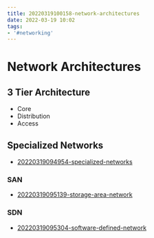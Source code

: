 ```yaml
---
title: 20220319100158-network-architectures
date: 2022-03-19 10:02
tags:
- '#networking'
---
```


# Network Architectures

## 3 Tier Architecture

* Core
* Distribution
* Access 

## Specialized Networks

* [20220319094954-specialized-networks](20220319094954-specialized-networks.md)

### SAN

* [20220319095139-storage-area-network](20220319095139-storage-area-network.md)

### SDN

* [20220319095304-software-defined-network](20220319095304-software-defined-network.md)